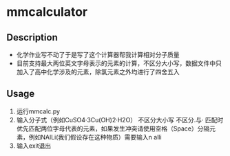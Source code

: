 # mmcalculator
## Description
  - 化学作业写不动了于是写了这个计算器帮我计算相对分子质量
  - 目前支持最大两位英文字母表示的元素的计算，不区分大小写，数据文件中只加入了高中化学涉及的元素，除氯元素之外均进行了四舍五入
## Usage
  1. 运行mmcalc.py
  2. 输入分子式（例如CuSO4·3Cu(OH)2·H2O） 不区分大小写 不区分.与· 匹配时优先匹配两位字母代表的元素，如果发生冲突请使用空格（Space）分隔元素，例如NAlLi(我们假设存在这种物质）需要输入n alli
  3. 输入exit退出

